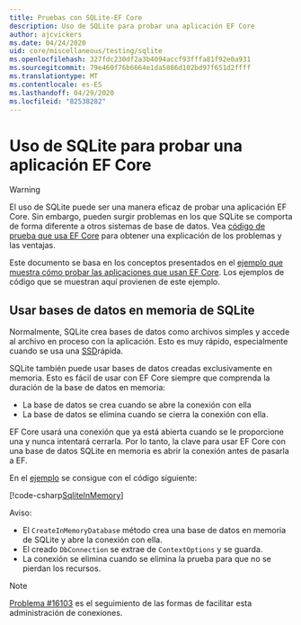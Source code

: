 ```yaml
---
title: Pruebas con SQLite-EF Core
description: Uso de SQLite para probar una aplicación EF Core
author: ajcvickers
ms.date: 04/24/2020
uid: core/miscellaneous/testing/sqlite
ms.openlocfilehash: 327fdc230df2a3b4094accf93fffa81f92e0a931
ms.sourcegitcommit: 79e460f76b6664e1da5886d102bd97f651d2ffff
ms.translationtype: MT
ms.contentlocale: es-ES
ms.lasthandoff: 04/29/2020
ms.locfileid: "82538282"
---
```

# <a name="using-sqlite-to-test-an-ef-core-application"></a>Uso de SQLite para probar una aplicación EF Core

> [!WARNING]
> El uso de SQLite puede ser una manera eficaz de probar una aplicación EF Core.
> Sin embargo, pueden surgir problemas en los que SQLite se comporta de forma diferente a otros sistemas de base de datos. Vea [código de prueba que usa EF Core](xref:core/miscellaneous/testing/index) para obtener una explicación de los problemas y las ventajas.  

Este documento se basa en los conceptos presentados en el [ejemplo que muestra cómo probar las aplicaciones que usan EF Core](xref:core/miscellaneous/testing/testing-sample).
Los ejemplos de código que se muestran aquí provienen de este ejemplo.

## <a name="using-sqlite-in-memory-databases"></a>Usar bases de datos en memoria de SQLite

Normalmente, SQLite crea bases de datos como archivos simples y accede al archivo en proceso con la aplicación.
Esto es muy rápido, especialmente cuando se usa una [SSD](https://en.wikipedia.org/wiki/Solid-state_drive)rápida. 

SQLite también puede usar bases de datos creadas exclusivamente en memoria.
Esto es fácil de usar con EF Core siempre que comprenda la duración de la base de datos en memoria:
* La base de datos se crea cuando se abre la conexión con ella
* La base de datos se elimina cuando se cierra la conexión con ella.

EF Core usará una conexión que ya está abierta cuando se le proporcione una y nunca intentará cerrarla.
Por lo tanto, la clave para usar EF Core con una base de datos SQLite en memoria es abrir la conexión antes de pasarla a EF.  

En el [ejemplo](xref:core/miscellaneous/testing/testing-sample) se consigue con el código siguiente:

[!code-csharp[SqliteInMemory](../../../../samples/core/Miscellaneous/Testing/ItemsWebApi/Tests/SqliteInMemoryItemsControllerTest.cs?name=SqliteInMemory)]

Aviso:
* El `CreateInMemoryDatabase` método crea una base de datos en memoria de SQLite y abre la conexión con ella.
* El creado `DbConnection` se extrae de `ContextOptions` y se guarda.
* La conexión se elimina cuando se elimina la prueba para que no se pierdan los recursos. 

> [!NOTE]
> [Problema #16103](https://github.com/dotnet/efcore/issues/16103) es el seguimiento de las formas de facilitar esta administración de conexiones. 
